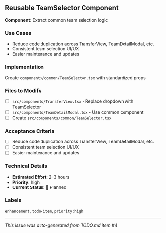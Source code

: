 ## Reusable TeamSelector Component

**Component**: Extract common team selection logic

### Use Cases
- Reduce code duplication across TransferView, TeamDetailModal, etc.
- Consistent team selection UI/UX
- Easier maintenance and updates

### Implementation
Create `components/common/TeamSelector.tsx` with standardized props

### Files to Modify
- [ ] `src/components/TransferView.tsx` - Replace dropdown with TeamSelector
- [ ] `src/components/TeamDetailModal.tsx` - Use common component
- [ ] Create `src/components/common/TeamSelector.tsx`

### Acceptance Criteria
- [ ] Reduce code duplication across TransferView, TeamDetailModal, etc.
- [ ] Consistent team selection UI/UX
- [ ] Easier maintenance and updates

### Technical Details
- **Estimated Effort**: 2–3 hours
- **Priority**: high
- **Current Status**: 🔲 Planned

### Labels
`enhancement`, `todo-item`, `priority:high`

---
*This issue was auto-generated from TODO.md item #4*
